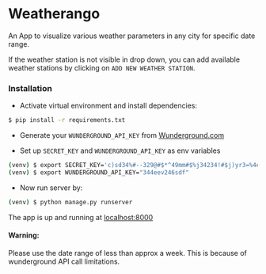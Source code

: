 # Weatherango
An App to visualize various weather parameters in any city for specific date range.

If the weather station is not visible in drop down, you can add available weather stations by clicking on `ADD NEW WEATHER STATION`.

### Installation

- Activate virtual environment and install dependencies:

```bash
$ pip install -r requirements.txt
```

- Generate your `WUNDERGROUND_API_KEY` from [Wunderground.com](https://www.wunderground.com/weather/api/)


- Set up `SECRET_KEY` and `WUNDERGROUND_API_KEY` as env variables

```bash
(venv) $ export SECRET_KEY='c)sd34%#--329@#$*^49mm#$%j34234!#$j)yr3=%4e*'
(venv) $ export WUNDERGROUND_API_KEY="344eev246sdf"
```

- Now run server by:

```bash
(venv) $ python manage.py runserver
```

The app is up and running at [localhost:8000](http://127.0.0.1:8000)


#### Warning: 

Please use the date range of less than approx a week. This is because of wunderground API call limitations.
